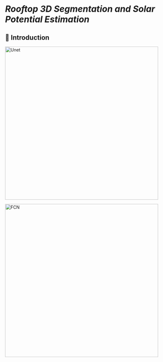# *Rooftop 3D Segmentation and Solar Potential Estimation* 
## 👋 Introduction
<img src="https://lmb.informatik.uni-freiburg.de/people/ronneber/u-net/u-net-architecture.png" 
     alt="Unet" 
     width="500" />

<img src="https://www.google.com/url?sa=i&url=https%3A%2F%2Fwww.researchgate.net%2Ffigure%2FFully-convolutional-network-FCN-architecture_fig1_346562140&psig=AOvVaw0W7uZ2KHJH9lMq3B0W0tgb&ust=1743178072322000&source=images&cd=vfe&opi=89978449&ved=0CBQQjRxqFwoTCMCa9MLSqowDFQAAAAAdAAAAABAE" 
     alt="FCN" 
     width="500" />

